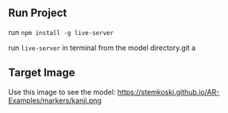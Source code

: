 ## Run Project

run `npm install -g live-server`

run `live-server` in terminal from the model directory.git a

## Target Image

Use this image to see the model:
https://stemkoski.github.io/AR-Examples/markers/kanji.png
